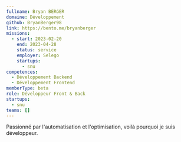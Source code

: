 ```yaml
---
fullname: Bryan BERGER
domaine: Développement
github: BryanBerger98
link: https://bento.me/bryanberger
missions:
  - start: 2023-02-20
    end: 2023-04-28
    status: service
    employer: Selego
    startups:
      - snu
competences:
  - Développement Backend
  - Développement Frontend
memberType: beta
role: Développeur Front & Back
startups:
  - snu
teams: []
---
```

Passionné par l'automatisation et l'optimisation, voilà pourquoi je suis développeur.